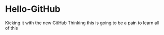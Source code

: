 Hello-GitHub
============

Kicking it with the new GitHub
Thinking this is going to be a pain to learn all of this
